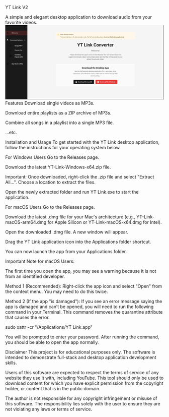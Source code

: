 YT Link V2

A simple and elegant desktop application to download audio from your favorite videos.
![YT Link Screenshot](./assets/app.png)
Features
Download single videos as MP3s.

Download entire playlists as a ZIP archive of MP3s.

Combine all songs in a playlist into a single MP3 file.

...etc.

Installation and Usage
To get started with the YT Link desktop application, follow the instructions for your operating system below.

For Windows Users
Go to the Releases page.

Download the latest YT-Link-Windows-x64.zip file.

Important: Once downloaded, right-click the .zip file and select "Extract All...". Choose a location to extract the files.

Open the newly extracted folder and run YT Link.exe to start the application.

For macOS Users
Go to the Releases page.

Download the latest .dmg file for your Mac's architecture (e.g., YT-Link-macOS-arm64.dmg for Apple Silicon or YT-Link-macOS-x64.dmg for Intel).

Open the downloaded .dmg file. A new window will appear.

Drag the YT Link application icon into the Applications folder shortcut.

You can now launch the app from your Applications folder.

Important Note for macOS Users:

The first time you open the app, you may see a warning because it is not from an identified developer.

Method 1 (Recommended): Right-click the app icon and select "Open" from the context menu. You may need to do this twice.

Method 2 (If the app "is damaged"): If you see an error message saying the app is damaged and can’t be opened, you will need to run the following command in your Terminal. This command removes the quarantine attribute that causes the error.

sudo xattr -cr "/Applications/YT Link.app"

You will be prompted to enter your password. After running the command, you should be able to open the app normally.

Disclaimer
This project is for educational purposes only. The software is intended to demonstrate full-stack and desktop application development skills.

Users of this software are expected to respect the terms of service of any website they use it with, including YouTube. This tool should only be used to download content for which you have explicit permission from the copyright holder, or content that is in the public domain.

The author is not responsible for any copyright infringement or misuse of this software. The responsibility lies solely with the user to ensure they are not violating any laws or terms of service.